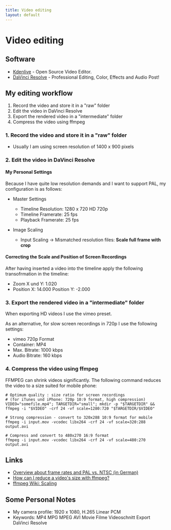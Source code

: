 ```yaml
---
title: Video editing
layout: default
---
```


# Video editing

## Software

* [Kdenlive](https://kdenlive.org/en/) - Open Source Video Editor.
* [DaVinci Resolve](https://www.blackmagicdesign.com/products/davinciresolve/) - Professional Editing, Color,
Effects and Audio Post!

## My editing workflow

1. Record the video and store it in a "raw" folder
2. Edit the video in DaVinci Resolve
3. Export the rendered video in a "intermediate" folder
4. Compress the video using ffmpeg

### 1. Record the video and store it in a "raw" folder

* Usually I am using screen resolution of 1400 x 900 pixels

### 2. Edit the video in DaVinci Resolve

#### My Personal Settings

Because I have quite low resolution demands and I want to support PAL, my configuration is as follows:

* Master Settings
  * Timeline Resolution: 1280 x 720 HD 720p
  * Timeline Framerate: 25 fps
  * Playback Framerate: 25 fps

* Image Scaling
  * Input Scaling &rarr; Mismatched resolution files: **Scale full frame with crop**

#### Correcting the Scale and Position of Screen Recordings

After having inserted a video into the timeline apply the following transofrmation in the timeline:

* Zoom X und Y: 1.020
* Position X: 14.000 Position Y: -2.000

### 3. Export the rendered video in a "intermediate" folder

When exporting HD videos I use the vimeo preset.

As an alternative, for slow screen recordings in 720p I use the following settings:

* vimeo 720p Format
* Container: MP4
* Max. Bitrate: 1000 kbps
* Audio Bitrate: 160 kbps

### 4. Compress the video using ffmpeg

FFMPEG can shrink videos significantly. The following command reduces the video to a size suited for mobile phone:

```
# Optimum quality : size ratio for screen recordings
# (for iTunes und iPhone: 720p 10:9 format, high compression)
VIDEO="somefile.mp4"; TARGETDIR="small"; mkdir -p "$TARGETDIR" && ffmpeg -i "$VIDEO" -crf 24 -vf scale=1280:720 "$TARGETDIR/$VIDEO"

# Strong compression - convert to 320x288 10:9 format for mobile
ffmpeg -i input.mov -vcodec libx264 -crf 24 -vf scale=320:288  output.avi

# Compress and convert to 480x270 16:9 format
ffmpeg -i input.mov -vcodec libx264 -crf 24 -vf scale=480:270  output.avi
```

## Links

* [Overview about frame rates and PAL vs. NTSC (in German)](https://gwegner.de/know-how/verwirrung-um-die-frameraten-24-fps-25-fps-30-fps-pal-ntsc-wann-nimmt-man-was/)
* [How can I reduce a video's size with ffmpeg?](https://unix.stackexchange.com/questions/28803/how-can-i-reduce-a-videos-size-with-ffmpeg)
* [ffmpeg Wiki: Scaling](https://trac.ffmpeg.org/wiki/Scaling)

## Some Personal Notes

* My camera profile: 1920 x 1080, H.265 Linear PCM
* Keywords: MP4 MPG MPEG AVI Movie Filme Videoschnitt Export DaVinci Resolve